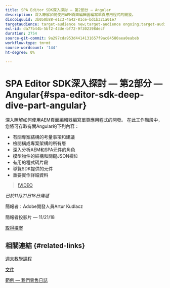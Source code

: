 ```yaml
---
title: SPA Editor SDK深入探討 — 第2部分 — Angular
description: 深入瞭解如何使用AEM頁面編輯器編寫單頁應用程式的開發。
discoiquuid: 3b050b88-e1c3-4a42-81ce-bd1b321a01e7
targetaudience: target-audience new;target-audience ongoing;target-audience upgrader
exl-id: da77b44b-5bf2-43de-bf72-9f302398decf
duration: 2754
source-git-commit: 9a297cda953d4414131657f9ac84580aea0eabeb
workflow-type: tm+mt
source-wordcount: '144'
ht-degree: 0%

---
```


# SPA Editor SDK深入探討 — 第2部分 — Angular{#spa-editor-sdk-deep-dive-part-angular}

深入瞭解如何使用AEM頁面編輯器編寫單頁應用程式的開發。 在此工作階段中，您將可存取有關Angular的下列內容：

* 有關專案結構的考量事項和建議
* 檢閱構成專案架構的所有層
* 深入分析AEM和SPA元件的角色
* 模型物件的結構和關鍵JSON欄位
* 有用的程式碼片段
* 導覽SDK提供的元件
* 重要實作詳細資料

>[!VIDEO](https://video.tv.adobe.com/v/25503/?quality-9)

*已於11月21日18日傳遞*

簡報者：Adobe開發人員Artur Kudlacz

簡報者投影片 — 11/21/18

[取得檔案](assets/aem-gems-aem-spaeditorangular-112118.pdf)

## 相關連結 {#related-links}

[週末教學課程](https://experienceleague.adobe.com/docs/experience-manager-learn/getting-started-wknd-tutorial-develop/overview.html?lang=zh-Hant)

[文件](https://helpx.adobe.com/tw/experience-manager/6-4/sites/developing/using/spa-overview.html)

[範例 — 我們零售日誌](https://github.com/adobe/aem-sample-we-retail-journal)

<!--
[Get back to the Overview](https://helpx.adobe.com/tw/experience-manager/kt/eseminars/gems/aem-index.html)
-->

